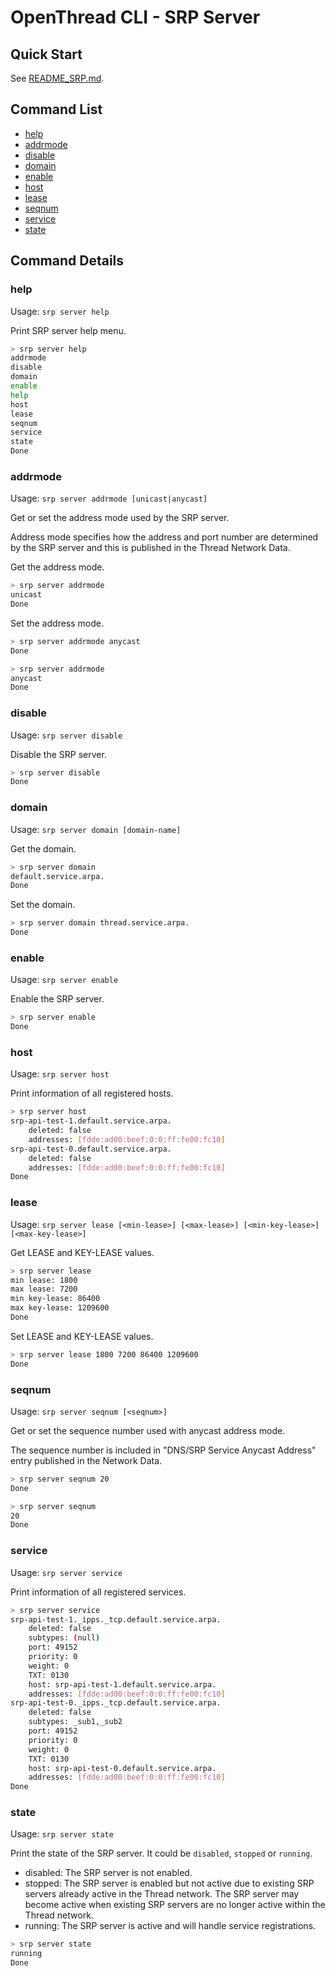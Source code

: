 # OpenThread CLI - SRP Server

## Quick Start

See [README_SRP.md](README_SRP.md).

## Command List

- [help](#help)
- [addrmode](#addrmode)
- [disable](#disable)
- [domain](#domain)
- [enable](#enable)
- [host](#host)
- [lease](#lease)
- [seqnum](#seqnum)
- [service](#service)
- [state](#state)

## Command Details

### help

Usage: `srp server help`

Print SRP server help menu.

```bash
> srp server help
addrmode
disable
domain
enable
help
host
lease
seqnum
service
state
Done
```

### addrmode

Usage: `srp server addrmode [unicast|anycast]`

Get or set the address mode used by the SRP server.

Address mode specifies how the address and port number are determined by the SRP server and this is published in the Thread Network Data.

Get the address mode.

```bash
> srp server addrmode
unicast
Done
```

Set the address mode.

```bash
> srp server addrmode anycast
Done

> srp server addrmode
anycast
Done
```

### disable

Usage: `srp server disable`

Disable the SRP server.

```bash
> srp server disable
Done
```

### domain

Usage: `srp server domain [domain-name]`

Get the domain.

```bash
> srp server domain
default.service.arpa.
Done
```

Set the domain.

```bash
> srp server domain thread.service.arpa.
Done
```

### enable

Usage: `srp server enable`

Enable the SRP server.

```bash
> srp server enable
Done
```

### host

Usage: `srp server host`

Print information of all registered hosts.

```bash
> srp server host
srp-api-test-1.default.service.arpa.
    deleted: false
    addresses: [fdde:ad00:beef:0:0:ff:fe00:fc10]
srp-api-test-0.default.service.arpa.
    deleted: false
    addresses: [fdde:ad00:beef:0:0:ff:fe00:fc10]
Done
```

### lease

Usage: `srp server lease [<min-lease>] [<max-lease>] [<min-key-lease>] [<max-key-lease>]`

Get LEASE and KEY-LEASE values.

```bash
> srp server lease
min lease: 1800
max lease: 7200
min key-lease: 86400
max key-lease: 1209600
Done
```

Set LEASE and KEY-LEASE values.

```bash
> srp server lease 1800 7200 86400 1209600
Done
```

### seqnum

Usage: `srp server seqnum [<seqnum>]`

Get or set the sequence number used with anycast address mode.

The sequence number is included in "DNS/SRP Service Anycast Address" entry published in the Network Data.

```bash
> srp server seqnum 20
Done

> srp server seqnum
20
Done
```

### service

Usage: `srp server service`

Print information of all registered services.

```bash
> srp server service
srp-api-test-1._ipps._tcp.default.service.arpa.
    deleted: false
    subtypes: (null)
    port: 49152
    priority: 0
    weight: 0
    TXT: 0130
    host: srp-api-test-1.default.service.arpa.
    addresses: [fdde:ad00:beef:0:0:ff:fe00:fc10]
srp-api-test-0._ipps._tcp.default.service.arpa.
    deleted: false
    subtypes: _sub1,_sub2
    port: 49152
    priority: 0
    weight: 0
    TXT: 0130
    host: srp-api-test-0.default.service.arpa.
    addresses: [fdde:ad00:beef:0:0:ff:fe00:fc10]
Done
```

### state

Usage: `srp server state`

Print the state of the SRP server. It could be `disabled`, `stopped` or `running`.

- disabled: The SRP server is not enabled.
- stopped: The SRP server is enabled but not active due to existing SRP servers already active in the Thread network. The SRP server may become active when existing SRP servers are no longer active within the Thread network.
- running: The SRP server is active and will handle service registrations.

```bash
> srp server state
running
Done
```
